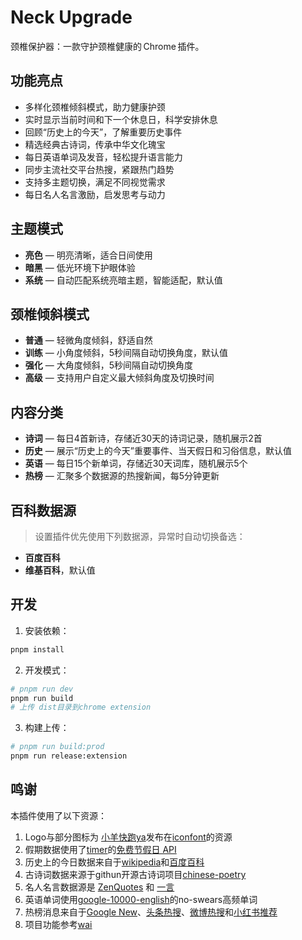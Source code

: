 # Neck Upgrade

颈椎保护器：一款守护颈椎健康的 Chrome 插件。

## 功能亮点

- 多样化颈椎倾斜模式，助力健康护颈
- 实时显示当前时间和下一个休息日，科学安排休息
- 回顾“历史上的今天”，了解重要历史事件
- 精选经典古诗词，传承中华文化瑰宝
- 每日英语单词及发音，轻松提升语言能力
- 同步主流社交平台热搜，紧跟热门趋势
- 支持多主题切换，满足不同视觉需求
- 每日名人名言激励，启发思考与动力

## 主题模式

- **亮色** — 明亮清晰，适合日间使用
- **暗黑** — 低光环境下护眼体验
- **系统** — 自动匹配系统亮暗主题，智能适配，默认值

## 颈椎倾斜模式

- **普通** — 轻微角度倾斜，舒适自然
- **训练** — 小角度倾斜，5秒间隔自动切换角度，默认值
- **强化** — 大角度倾斜，5秒间隔自动切换角度
- **高级** — 支持用户自定义最大倾斜角度及切换时间

## 内容分类

- **诗词** — 每日4首新诗，存储近30天的诗词记录，随机展示2首
- **历史** — 展示“历史上的今天”重要事件、当天假日和习俗信息，默认值
- **英语** — 每日15个新单词，存储近30天词库，随机展示5个
- **热榜** — 汇聚多个数据源的热搜新闻，每5分钟更新

## 百科数据源

> 设置插件优先使用下列数据源，异常时自动切换备选：

- **百度百科**
- **维基百科**，默认值

## 开发

1. 安装依赖：

```bash
pnpm install
```

2. 开发模式：

```bash
# pnpm run dev
pnpm run build
# 上传 dist目录到chrome extension
```

3. 构建上传：

```bash
# pnpm run build:prod
pnpm run release:extension
```

## 鸣谢

本插件使用了以下资源：

1. Logo与部分图标为 [小羊快跑ya](https://www.iconfont.cn/user/detail?uid=6930945&nid=JPSbnJbK5Uuz)发布在[iconfont](https://www.iconfont.cn/collections/detail?cid=40379)的资源
2. 假期数据使用了[timer](https://timor.tech/)的[免费节假日 API](https://timor.tech/api/holiday)
3. 历史上的今日数据来自于[wikipedia](https://zh.m.wikipedia.org/zh-cn/%E5%8E%86%E5%8F%B2%E4%B8%8A%E7%9A%84%E4%BB%8A%E5%A4%A9)和[百度百科](https://baike.baidu.com/item/4%E6%9C%8828%E6%97%A5)
4. 古诗词数据来源于githun开源古诗词项目[chinese-poetry](https://github.com/chinese-poetry/chinese-poetry)
5. 名人名言数据源是 [ZenQuotes](https://zenquotes.io/) 和 [一言](https://v1.hitokoto.cn/?c=i)
6. 英语单词使用[google-10000-english](https://github.com/first20hours/google-10000-english)的no-swears高频单词
7. 热榜消息来自于[Google New](https://news.google.com/home?hl=zh-CN&gl=CN&ceid=CN:zh-Hans)、[头条热搜](https://so.toutiao.com/search/?keyword=%E7%83%AD%E6%A6%9C&pd=synthesis&source=input&traffic_source=&original_source=&in_tfs=&in_ogs=)、[微博热搜](https://s.weibo.com/top/summary?cate=realtimehot)和[小红书推荐](https://www.xiaohongshu.com/explore?channel_id=homefeed_recommend)
8. 项目功能参考[wai](https://github.com/dukeluo/wai)
